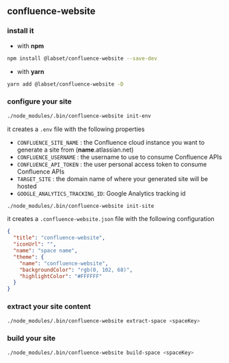 ## confluence-website

### install it

- with **npm**

```bash
npm install @labset/confluence-website --save-dev
```

- with **yarn**

```bash
yarn add @labset/confluence-website -D
```

### configure your site

```bash
./node_modules/.bin/confluence-website init-env
```

it creates a `.env` file with the following properties

- `CONFLUENCE_SITE_NAME` : the Confluence cloud instance you want to generate a site from (**name**.atlassian.net)
- `CONFLUENCE_USERNAME` : the username to use to consume Confluence APIs
- `CONFLUENCE_API_TOKEN` : the user personal access token to consume Confluence APIs
- `TARGET_SITE` : the domain name of where your generated site will be hosted
- `GOOGLE_ANALYTICS_TRACKING_ID`: Google Analytics tracking id

```bash
./node_modules/.bin/confluence-website init-site
```

it creates a `.confluence-website.json` file with the following configuration

```json
{
  "title": "confluence-website",
  "iconUrl": "",
  "name": "space name",
  "theme": {
    "name": "confluence-website",
    "backgroundColor": "rgb(0, 102, 68)",
    "highlightColor": "#FFFFFF"
  }
}
```

### extract your site content

```bash
./node_modules/.bin/confluence-website extract-space <spaceKey>
```

### build your site

```bash
./node_modules/.bin/confluence-website build-space <spaceKey>
```
